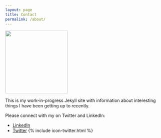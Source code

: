 ```yaml
---
layout: page
title: Contact
permalink: /about/
---
```


<img src="../static/JBC_photo.jpg" width="200">  

This is my work-in-progress Jekyll site with information about interesting things I have been getting up to recently. 

Please connect with my on Twitter and LinkedIn:

 - [LinkedIn](https://www.linkedin.com/in/brian-caffey-06b22a18)
 - [Twitter](https://twitter.com/jamesbrianc) {% include icon-twitter.html %}
